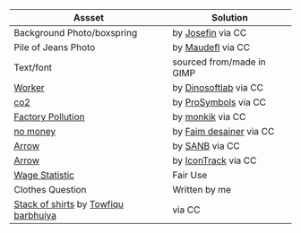| Assset | Solution |
|----|----|
| Background Photo/boxspring | by [Josefin](https://unsplash.com/photos/ZV2-d4z1m0k) via CC |
| Pile of Jeans Photo |  by [Maudefl](https://unsplash.com/photos/EDSTj4kCUcw) via CC|
| Text/font | sourced from/made in GIMP |
| [Worker](https://thenounproject.com/icon/worker-1690315/) | by [Dinosoftlab](https://thenounproject.com/dinosoftlab/) via CC|
| [co2](https://thenounproject.com/icon/co2-1970676/) | by [ProSymbols](https://thenounproject.com/prosymbols/) via CC|
| [Factory Pollution](https://thenounproject.com/icon/factory-pollution-2588020/) | by [monkik](https://thenounproject.com/monkik/) via CC |
| [no money](https://thenounproject.com/icon/no-money-4596640/) | by [Faim desainer](https://thenounproject.com/faimdesainer032/) via CC |
| [Arrow](https://thenounproject.com/icon/arrow-2185568/) | by [SANB](https://thenounproject.com/sanb1984sanb/) via CC |
| [Arrow](https://thenounproject.com/icon/arrow-2975403/) | by [IconTrack](https://thenounproject.com/IconTrack/) via CC |
|[Wage Statistic](https://goodonyou.eco/fast-fashion-facts/) | Fair Use |
|Clothes Question | Written by me |
| [Stack of shirts](https://unsplash.com/photos/998DibZwpIc) by [Towfiqu barbhuiya](https://unsplash.com/@towfiqu999999) | via CC |
